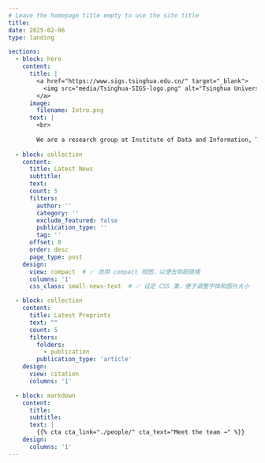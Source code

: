```yaml
---
# Leave the homepage title empty to use the site title
title:
date: 2025-02-06
type: landing

sections:
  - block: hero
    content:
      title: |
        <a href="https://www.sigs.tsinghua.edu.cn/" target="_blank">
          <img src="media/Tsinghua-SIGS-logo.png" alt="Tsinghua University Logo" height="50">
        </a>
      image:
        filename: Intro.png
      text: |
        <br>
        
        We are a research group at Institute of Data and Information, Tsinghua Shenzhen International Graduate School. Our team is led by Dr. Kaichen Dong. Our group focuses on research topics related to Temperature-adaptive Radiative Cooling, Moiré Photonics, Metamaterials/Metasurfaces, Zero-power Smart MEMS Sensors, and AI for Science (see publications)**.
    
  - block: collection
    content:
      title: Latest News
      subtitle:
      text:
      count: 5
      filters:
        author: ''
        category: ''
        exclude_featured: false
        publication_type: ''
        tag: ''
      offset: 0
      order: desc
      page_type: post
    design:
      view: compact  # ✅ 改用 compact 视图，以便去除超链接
      columns: '1'
      css_class: small-news-text  # ✅ 设定 CSS 类，便于调整字体和图片大小

  - block: collection
    content:
      title: Latest Preprints
      text: ""
      count: 5
      filters:
        folders:
          - publication
        publication_type: 'article'
    design:
      view: citation
      columns: '1'

  - block: markdown
    content:
      title:
      subtitle:
      text: |
        {{% cta cta_link="./people/" cta_text="Meet the team →" %}}
    design:
      columns: '1'
---
```

